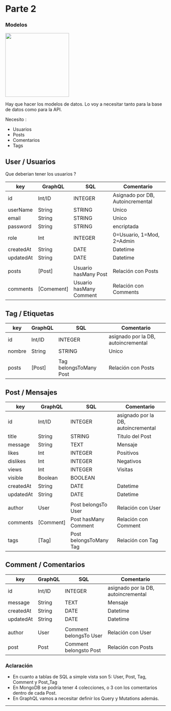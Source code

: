 # Parte 2
### Modelos

<img src="https://cdn.icon-icons.com/icons2/885/PNG/512/2nd_icon-icons.com_68916.png" width="200">

Hay que hacer los modelos de datos. Lo voy a necesitar tanto para la base de datos como para la API.

Necesito :

* Usuarios
* Posts
* Comentarios
* Tags

## User / Usuarios 

Que deberian tener los usuarios ?

| key | GraphQL | SQL | Comentario |
| --- | ------- | --- | ---------- |
| id | Int/ID  | INTEGER  | Asignado por DB, Autoincremental |
| userName | String | STRING | Unico |
| email | String | STRING |  Unico |
| password | String | STRING | encriptada |
| role | Int | INTEGER |  0=Usuario, 1=Mod, 2=Admin |
| createdAt | String | DATE | Datetime |
| updatedAt | String | DATE | Datetime |
| | | | |
| posts | [Post] | Usuario hasMany Post | Relación con Posts|
| comments | [Comement] | Usuario hasMany Comment | Relación con Comments |

## Tag / Etiquetas

| key | GraphQL | SQL | Comentario |
| --- | ------- | --- | ---------- |
| id | Int/ID | INTEGER | asignado por la DB, autoincremental |
| nombre | String | STRING | Unico |
| | | | |
| posts | [Post] | Tag belongsToMany Post | Relación con Posts |

## Post / Mensajes

| key | GraphQL | SQL | Comentario |
| --- | ------- | --- | ---------- |
| id | Int/ID | INTEGER | asignado por la DB, autoincremental |
| title | String | STRING  | Titulo del Post |
| message | String | TEXT | Mensaje |
| likes | Int | INTEGER | Positivos |
| dislikes | Int | INTEGER | Negativos |
| views | Int | INTEGER | Visitas |
| visible | Boolean | BOOLEAN | |
| createdAt | String | DATE | Datetime |
| updatedAt | String | DATE | Datetime |
| | | | |
| author | User | Post belongsTo User | Relación con User |
| comments | [Comment] | Post hasMany Comment | Relación con Comment |
| tags | [Tag] | Post belongsToMany Tag | Relación con Tag |

## Comment / Comentarios

| key | GraphQL | SQL | Comentario |
| --- | ------- | --- | ---------- |
| id | Int/ID | INTEGER | asignado por la DB, autoincremental |
| message | String | TEXT | Mensaje |
| createdAt | String | DATE | Datetime |
| updatedAt | String | DATE | Datetime |
| | | | |
| author | User | Comment belongsTo User | Relación con User |
| post | Post | Comment belongsto Post | Relación con Posts |

### Aclaración

* En cuanto a tablas de SQL a simple vista son 5: User, Post, Tag, Comment y Post_Tag
* En MongoDB se podría tener 4 colecciones, o 3 con los comentarios dentro de cada Post. 
* En GraphQL vamos a necesitar definir los Query y Mutations además.

- - - -
